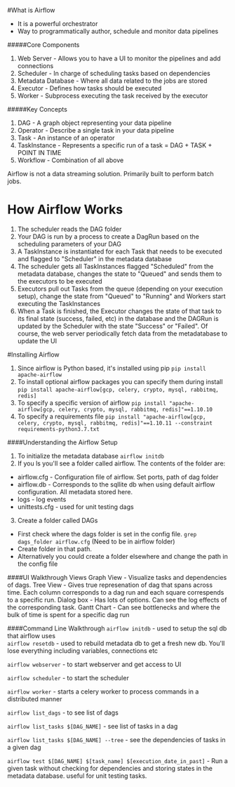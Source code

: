 #What is Airflow

- It is a powerful orchestrator
- Way to programmatically author, schedule and monitor data pipelines

#####Core Components
1. Web Server - Allows you to have a UI to monitor the pipelines and add connections
2. Scheduler - In charge of scheduling tasks based on dependencies
3. Metadata Database - Where all data related to the jobs are stored
4. Executor - Defines how tasks should be executed
5. Worker - Subprocess executing the task received by the executor

#####Key Concepts
1. DAG - A graph object representing your data pipeline
2. Operator - Describe a single task in your data pipeline
3. Task - An instance of an operator
4. TaskInstance - Represents a specific run of a task = DAG + TASK + POINT IN TIME
5. Workflow - Combination of all above

Airflow is not a data streaming solution. Primarily built to perform batch jobs.

# How Airflow Works
1. The scheduler reads the DAG folder
2. Your DAG is run by a process to create a DagRun based on the scheduling parameters of your DAG
3. A TaskInstance is instantiated for each Task that needs to be executed and flagged to "Scheduler" in the metadata 
database
4. The scheduler gets all TaskInstances flagged "Scheduled" from the metadata database, changes the state to "Queued" 
and sends them to the executors to be executed
5. Executors pull out Tasks from the queue (depending on your execution setup), change the state from "Queued" to 
"Running" and Workers start executing the TaskInstances
6. When a Task is finished, the Executor changes the state of that task to its final state (success, failed, etc) in 
the database and the DAGRun is updated by the Scheduler with the state "Success" or "Failed". Of course, the web server 
periodically fetch data from the metadatabase to update the UI

#Installing Airflow
1. Since airflow is Python based, it's installed using pip
    `pip install apache-airflow`
2. To install optional airflow packages you can specify them during install
    `pip install apache-airflow[gcp, celery, crypto, mysql, rabbitmq, redis]`
3. To specify a specific version of airflow 
    `pip install "apache-airflow[gcp, celery, crypto, mysql, rabbitmq, redis]"==1.10.10`
4. To specify a requirements file
    `pip install "apache-airflow[gcp, celery, crypto, mysql, rabbitmq, redis]"==1.10.11 --constraint requirements-python3.7.txt`

####Understanding the Airflow Setup
1. To initialize the metadata database
`airflow initdb`
2. If you ls you'll see a folder called airflow. The contents of the folder are:
- airflow.cfg - Configuration file of airflow. Set ports, path of dag folder
- airflow.db - Corresponds to the sqllite db when using default airflow configuration. All metadata stored here.
- logs - log events 
- unittests.cfg - used for unit testing dags
3. Create a folder called DAGs
- First check where the dags folder is set in the config file. `grep dags_folder airflow.cfg` (Need to be in airflow folder)
- Create folder in that path.
- Alternatively you could create a folder elsewhere and change the path in the config file

####UI Walkthrough
Views
Graph View - Visualize tasks and dependencies of dags. 
Tree View - Gives true represenation of dag that spans across time. Each column corresponds to a dag run and each square correspends to a specific run.
Dialog box - Has lots of options. Can see the log effects of the corresponding task. 
Gantt Chart - Can see bottlenecks and where the bulk of time is spent for a specific dag run

####Command Line Walkthrough
`airflow initdb` - used to setup the sql db that airflow uses
\
`airflow resetdb` - used to rebuild metadata db to get a fresh new db. You'll lose everything including variables, connections etc

`airflow webserver` - to start webserver and get access to UI

`airflow scheduler` - to start the scheduler

`airflow worker` - starts a celery worker to process commands in a distributed manner

`airflow list_dags` - to see list of dags

`airflow list_tasks $[DAG_NAME]` - see list of tasks in a dag

`airflow list_tasks $[DAG_NAME] --tree` - see the dependencies of tasks in a given dag

`airflow test $[DAG_NAME] $[task_name] $[execution_date_in_past]` - Run a given task without checking for dependencies and storing states in the metadata database. useful for unit testing tasks.



